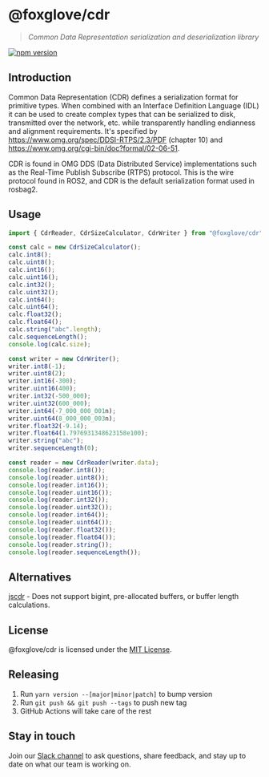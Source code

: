 # @foxglove/cdr

> _Common Data Representation serialization and deserialization library_

[![npm version](https://img.shields.io/npm/v/@foxglove/cdr.svg?style=flat)](https://www.npmjs.com/package/@foxglove/cdr)

## Introduction

Common Data Representation (CDR) defines a serialization format for primitive types. When combined with an Interface Definition Language (IDL) it can be used to create complex types that can be serialized to disk, transmitted over the network, etc. while transparently handling endianness and alignment requirements. It's specified by https://www.omg.org/spec/DDSI-RTPS/2.3/PDF (chapter 10) and https://www.omg.org/cgi-bin/doc?formal/02-06-51.

CDR is found in OMG DDS (Data Distributed Service) implementations such as the Real-Time Publish Subscribe (RTPS) protocol. This is the wire protocol found in ROS2, and CDR is the default serialization format used in rosbag2.

## Usage

```Typescript
import { CdrReader, CdrSizeCalculator, CdrWriter } from "@foxglove/cdr";

const calc = new CdrSizeCalculator();
calc.int8();
calc.uint8();
calc.int16();
calc.uint16();
calc.int32();
calc.uint32();
calc.int64();
calc.uint64();
calc.float32();
calc.float64();
calc.string("abc".length);
calc.sequenceLength();
console.log(calc.size);

const writer = new CdrWriter();
writer.int8(-1);
writer.uint8(2);
writer.int16(-300);
writer.uint16(400);
writer.int32(-500_000);
writer.uint32(600_000);
writer.int64(-7_000_000_001n);
writer.uint64(8_000_000_003n);
writer.float32(-9.14);
writer.float64(1.7976931348623158e100);
writer.string("abc");
writer.sequenceLength(0);

const reader = new CdrReader(writer.data);
console.log(reader.int8());
console.log(reader.uint8());
console.log(reader.int16());
console.log(reader.uint16());
console.log(reader.int32());
console.log(reader.uint32());
console.log(reader.int64());
console.log(reader.uint64());
console.log(reader.float32());
console.log(reader.float64());
console.log(reader.string());
console.log(reader.sequenceLength());
```

## Alternatives

[jscdr](https://github.com/atolab/jscdr) - Does not support bigint, pre-allocated buffers, or buffer length calculations.

## License

@foxglove/cdr is licensed under the [MIT License](https://opensource.org/licenses/MIT).

## Releasing

1. Run `yarn version --[major|minor|patch]` to bump version
2. Run `git push && git push --tags` to push new tag
3. GitHub Actions will take care of the rest

## Stay in touch

Join our [Slack channel](https://foxglove.dev/join-slack) to ask questions, share feedback, and stay up to date on what our team is working on.
